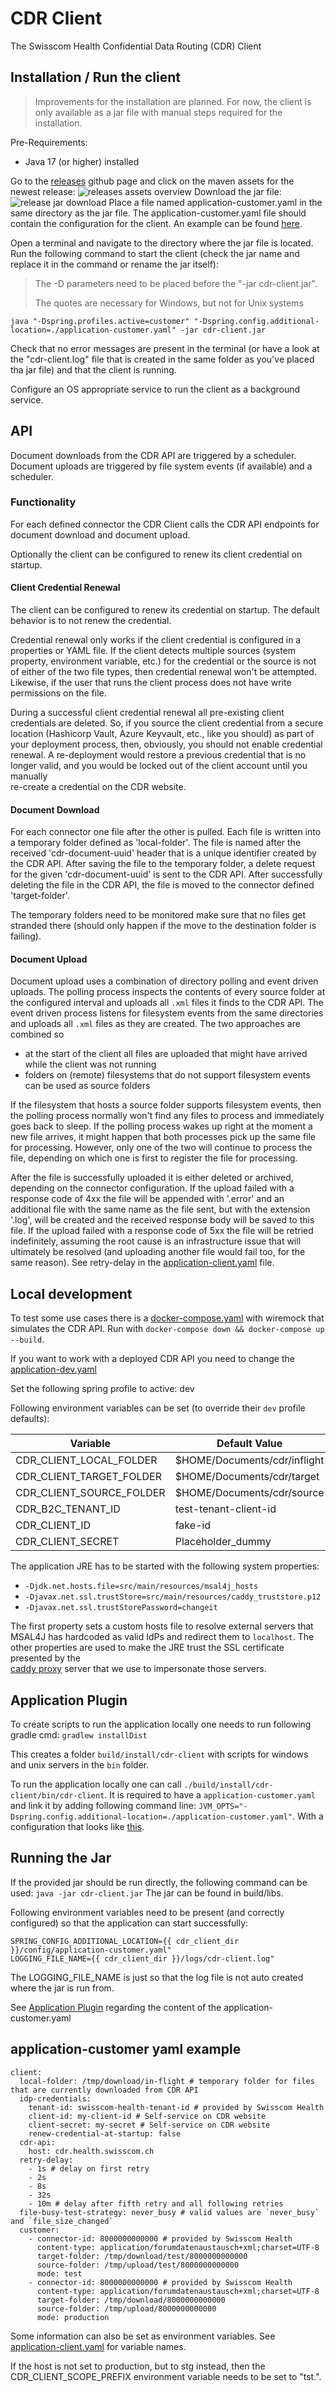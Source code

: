 # CDR Client
The Swisscom Health Confidential Data Routing (CDR) Client

## Installation / Run the client
> Improvements for the installation are planned. For now, the client is only available as a jar file with manual steps 
> required for the installation.

Pre-Requirements:
* Java 17 (or higher) installed

Go to the [releases](https://github.com/swisscom/cdr-client/releases) github page and click on the maven assets for the newest release:
![releases assets overview](./installation/releases-overview.png)
Download the jar file:
![release jar download](./installation/single-release-overview.png)
Place a file named application-customer.yaml in the same directory as the jar file.
The application-customer.yaml file should contain the configuration for the client. 
An example can be found [here](#application-customer-yaml-example).

Open a terminal and navigate to the directory where the jar file is located.
Run the following command to start the client (check the jar name and replace it in the command or rename the jar 
itself):
> The -D parameters need to be placed before the "-jar cdr-client.jar".<p>
> The quotes are necessary for Windows, but not for Unix systems
```shell
java "-Dspring.profiles.active=customer" "-Dspring.config.additional-location=./application-customer.yaml" -jar cdr-client.jar
```

Check that no error messages are present in the terminal (or have a look at the "cdr-client.log" file that is created 
in the same folder as you've placed tha jar file) and that the client is running.

Configure an OS appropriate service to run the client as a background service.

## API

Document downloads from the CDR API are triggered by a scheduler. Document uploads are triggered by file system 
events (if available) and a scheduler.

### Functionality
For each defined connector the CDR Client calls the CDR API endpoints for document download and document upload.

Optionally the client can be configured to renew its client credential on startup.

#### Client Credential Renewal

The client can be configured to renew its credential on startup. The default behavior is to not renew the credential.

Credential renewal only works if the client credential is configured in a properties or YAML file. If the client 
detects multiple sources (system property, environment variable, etc.) for the credential or the source is not of 
either of the two file types, then credential renewal won't be attempted. Likewise, if the user that runs the client 
process does not have write permissions on the file.

During a successful client credential renewal all pre-existing client credentials are deleted. So, if you source the 
client credential from a secure location (Hashicorp Vault, Azure Keyvault, etc., like you should) as part of your 
deployment process, then, obviously, you should not enable credential renewal. A re-deployment would restore a 
previous  credential that is no longer valid, and you would be locked out of the client account until you manually  
re-create a credential on the CDR website.

#### Document Download

For each connector one file after the other is pulled. Each file is written into a temporary folder defined as 'local-folder'.
The file is named after the received 'cdr-document-uuid' header that is a unique identifier created by the CDR API.
After saving the file to the temporary folder, a delete request for the given 'cdr-document-uuid' is sent to the CDR API.
After successfully deleting the file in the CDR API, the file is moved to the connector defined 'target-folder'.

The temporary folders need to be monitored make sure that no files get stranded there (should only happen if the move
to the destination folder is failing).

#### Document Upload

Document upload uses a combination of directory polling and event driven uploads. The polling process inspects the 
contents of every source folder at the configured interval and uploads all `.xml` files it finds to the CDR API. The 
event driven process listens for filesystem events from the same directories and uploads all `.xml` files as they 
are created. The two approaches are combined so

* at the start of the client all files are uploaded that might have arrived while the client was not running
* folders on (remote) filesystems that do not support filesystem events can be used as source folders

If the filesystem that hosts a source folder supports filesystem events, then the polling process normally won't find 
any files to process and immediately goes back to sleep. If the polling process wakes up right at the moment a new file 
arrives, it might happen that both processes pick up the same file for processing. However, only one of the two will 
continue to process the file, depending on which one is first to register the file for processing.

After the file is successfully uploaded it is either deleted or archived, depending on the connector configuration.
If the upload failed with a response code of 4xx the file will be appended with '.error' and an additional file with
the same name as the file sent, but with
the extension '.log', will be created and the received response body will be saved to this file.
If the upload failed with a response code of 5xx the file will be retried indefinitely, assuming the root cause is 
an infrastructure issue that will ultimately be resolved (and uploading another file would fail too, for the same 
reason). See retry-delay in the [application-client.yaml](./src/main/resources/config/application-client.yaml) file.

## Local development
To test some use cases there is a [docker-compose.yaml](./docker-compose/docker-compose.yaml) with wiremock that 
simulates the CDR API. Run with ```docker-compose down && docker-compose up --build```.

If you want to work with a deployed CDR API you need to change the [application-dev.yaml](./src/main/resources/config/application-dev.yaml)

Set the following spring profile to active: dev

Following environment variables can be set (to override their `dev` profile defaults):

| Variable                 | Default Value                |
|--------------------------|------------------------------|
| CDR_CLIENT_LOCAL_FOLDER  | $HOME/Documents/cdr/inflight |
| CDR_CLIENT_TARGET_FOLDER | $HOME/Documents/cdr/target   |
| CDR_CLIENT_SOURCE_FOLDER | $HOME/Documents/cdr/source   |
| CDR_B2C_TENANT_ID        | test-tenant-client-id        |
| CDR_CLIENT_ID            | fake-id                      |
| CDR_CLIENT_SECRET        | Placeholder_dummy            |

The application JRE has to be started with the following system properties:

* `-Djdk.net.hosts.file=src/main/resources/msal4j_hosts`
* `-Djavax.net.ssl.trustStore=src/main/resources/caddy_truststore.p12`
* `-Djavax.net.ssl.trustStorePassword=changeit`

The first property sets a custom hosts file to resolve external servers that MSAL4J has hardcoded as valid IdPs and 
redirect them to `localhost`. The other properties are used to make the JRE trust the SSL certificate presented by the  
[caddy proxy](https://caddyserver.com/) server that we use to impersonate those servers. 

## Application Plugin
To create scripts to run the application locally one needs to run following gradle cmd: ```gradlew installDist```

This creates a folder ```build/install/cdr-client``` with scripts for windows and unix servers in the ```bin``` folder.

To run the application locally one can call ```./build/install/cdr-client/bin/cdr-client```. It is required to have a ```application-customer.yaml``` and link it by adding following command line: ```JVM_OPTS="-Dspring.config.additional-location=./application-customer.yaml"```.
With a configuration that looks like [this](#application-customer-yaml-example).

## Running the Jar
If the provided jar should be run directly, the following command can be used:
```java -jar cdr-client.jar```
The jar can be found in build/libs.

Following environment variables need to be present (and correctly configured) so that the application can start successfully:
```
SPRING_CONFIG_ADDITIONAL_LOCATION={{ cdr_client_dir }}/config/application-customer.yaml"
LOGGING_FILE_NAME={{ cdr_client_dir }}/logs/cdr-client.log"
```
The LOGGING_FILE_NAME is just so that the log file is not auto created where the jar is run from.

See [Application Plugin](#application-plugin) regarding the content of the application-customer.yaml

## application-customer yaml example
```
client:
  local-folder: /tmp/download/in-flight # temporary folder for files that are currently downloaded from CDR API
  idp-credentials:
    tenant-id: swisscom-health-tenant-id # provided by Swisscom Health
    client-id: my-client-id # Self-service on CDR website
    client-secret: my-secret # Self-service on CDR website
    renew-credential-at-startup: false
  cdr-api:
    host: cdr.health.swisscom.ch
  retry-delay: 
    - 1s # delay on first retry
    - 2s
    - 8s
    - 32s
    - 10m # delay after fifth retry and all following retries
  file-busy-test-strategy: never_busy # valid values are `never_busy` and `file_size_changed`
  customer:
    - connector-id: 8000000000000 # provided by Swisscom Health
      content-type: application/forumdatenaustausch+xml;charset=UTF-8
      target-folder: /tmp/download/test/8000000000000
      source-folder: /tmp/upload/test/8000000000000
      mode: test
    - connector-id: 8000000000000 # provided by Swisscom Health
      content-type: application/forumdatenaustausch+xml;charset=UTF-8
      target-folder: /tmp/download/8000000000000
      source-folder: /tmp/upload/8000000000000
      mode: production
```

Some information can also be set as environment variables. See [application-client.yaml](./src/main/resources/config/application-client.yaml) for variable names.

If the host is not set to production, but to stg instead, then the CDR_CLIENT_SCOPE_PREFIX environment variable needs to be set to "tst.".

